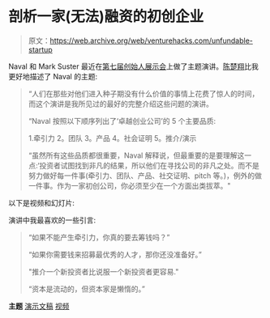 # 剖析一家(无法)融资的初创企业

> 原文：<https://web.archive.org/web/venturehacks.com/unfundable-startup>

Naval 和 Mark Suster 最近在[第七届创始人展示会](https://web.archive.org/web/20221006042749/http://foundershowcase.com/)上做了主题演讲。[陈楚翔](https://web.archive.org/web/20221006042749/http://andrewchenblog.com/2011/06/21/video-the-anatomy-of-a-fundable-startup-by-naval-ravikant-of-angellist/)比我更好地描述了 Naval 的主题:

> “人们在那些对他们进入种子期没有什么价值的事情上花费了惊人的时间，而这个演讲是我所见过的最好的完整介绍这些问题的演讲。
> 
> “Naval 按照以下顺序列出了‘卓越创业公司’的 5 个主要品质:
> 
> 1.牵引力
> 2。团队
> 3。产品
> 4。社会证明
> 5。推介/演示
> 
> “虽然所有这些品质都很重要，Naval 解释说，但最重要的是要理解这一点:‘投资者试图找到非凡的结果，所以他们在寻找公司的非凡之处。而不是努力做好每一件事(牵引力、团队、产品、社交证明、pitch 等。)，例外的做一件事。作为一家初创公司，你必须至少在一个方面出类拔萃。"

以下是视频和幻灯片:

演讲中我最喜欢的一些引言:

> “如果不能产生牵引力，你真的要去筹钱吗？”
> 
> “如果你需要钱来招募最优秀的人才，那你还没准备好。”
> 
> "推介一个新投资者比说服一个新投资者更容易."
> 
> “资本是流动的，但资本家是懒惰的。”

**主题** [演示文稿](https://web.archive.org/web/20221006042749/https://venturehacks.com/topics/presentations) [视频](https://web.archive.org/web/20221006042749/https://venturehacks.com/topics/video)